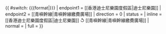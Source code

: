 {{ #switch: {{{format|}}}
  | endpoint1 = [[香港迪士尼樂園度假區|迪士尼樂園]]
  | endpoint2 = [[青嶼幹線|青嶼幹線繳費廣場]]
  | direction = 0
  | status = 
  | inline = [[香港迪士尼樂園度假區|迪士尼樂園]] ↺ [[青嶼幹線|青嶼幹線繳費廣場]]
  | normal =
  | full =
}}